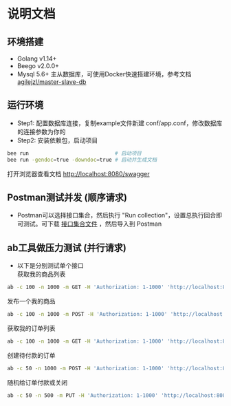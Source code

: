 说明文档
=======

## 环境搭建
* Golang v1.14+ 
* Beego v2.0.0+
* Mysql 5.6+ 主从数据库，可使用Docker快速搭建环境，参考文档 [agilejzl/master-slave-db](https://github.com/agilejzl/master-slave-db)

## 运行环境
* Step1: 配置数据库连接，复制example文件新建 conf/app.conf，修改数据库的连接参数为你的
* Step2: 安装依赖包，启动项目
```bash  
bee run                            # 启动项目
bee run -gendoc=true -downdoc=true # 启动并生成文档
```
打开浏览器查看文档 [http://localhost:8080/swagger](http://localhost:8080/swagger)

## Postman测试并发 (顺序请求)
* Postman可以选择接口集合，然后执行 "Run collection"，设置总执行回合即可测试。可下载 [接口集合文件](https://raw.githubusercontent.com/agilejzl/master-slave-db-demo/master/public/demo/DB2-Tester.postman_collection.json) ，然后导入到 Postman

## ab工具做压力测试 (并行请求)
* 以下是分别测试单个接口  
  获取我的商品列表
```bash
ab -c 100 -n 1000 -m GET -H 'Authorization: 1-1000' 'http://localhost:8080/api/products?scope=my'
```
发布一个我的商品
```bash
ab -c 100 -n 1000 -m POST -H 'Authorization: 1-1000' 'http://localhost:8080/api/products'
```
获取我的订单列表
```bash
ab -c 100 -n 1000 -m GET -H 'Authorization: 1-1000' 'http://localhost:8080/api/orders?scope=my'
```
创建待付款的订单
```bash
ab -c 50 -n 1000 -m POST -H 'Authorization: 1-1000' 'http://localhost:8080/api/orders'
```
随机给订单付款或关闭
```bash
ab -c 50 -n 500 -m PUT -H 'Authorization: 1-1000' 'http://localhost:8080/api/orders/random_id'
```

